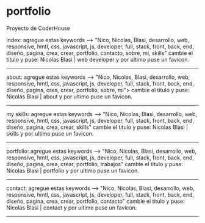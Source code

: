 # portfolio
Proyecto de CoderHouse

index: agregue estas keywords --> "Nico, Nicolas, Blasi, desarrollo, web, responsive, hmtl, css, javascript, js, developer, full, stack, front, back, end, diseño, pagina, crea, crear, portfolio, contacto, sobre, mi, skills"
cambie el titulo y puse: Nicolas Blasi | web developer
y por ultimo puse un favicon.

--------------------------------------------------------------------------------------------------------------------------------------------------------------------------------------------

about: agregue estas keywords --> "Nico, Nicolas, Blasi, desarrollo, web, responsive, hmtl, css, javascript, js, developer, full, stack, front, back, end, diseño, pagina, crea, crear, portfolio, sobre, mi">
cambie el titulo y puse: Nicolas Blasi | about
y por ultimo puse un favicon.

--------------------------------------------------------------------------------------------------------------------------------------------------------------------------------------------

my skills: agregue estas keywords --> "Nico, Nicolas, Blasi, desarrollo, web, responsive, hmtl, css, javascript, js, developer, full, stack, front, back, end, diseño, pagina, crea, crear, skills"
cambie el titulo y puse: Nicolas Blasi | skills
y por ultimo puse un favicon.

--------------------------------------------------------------------------------------------------------------------------------------------------------------------------------------------

portfolio: agregue estas keywords --> "Nico, Nicolas, Blasi, desarrollo, web, responsive, hmtl, css, javascript, js, developer, full, stack, front, back, end, diseño, pagina, crea, crear, portfolio, trabajos"
cambie el titulo y puse: Nicolas Blasi | portfolio
y por ultimo puse un favicon.

--------------------------------------------------------------------------------------------------------------------------------------------------------------------------------------------

contact: agregue estas keywords --> "Nico, Nicolas, Blasi, desarrollo, web, responsive, hmtl, css, javascript, js, developer, full, stack, front, back, end, diseño, pagina, crea, crear, portfolio, contacto"
cambie el titulo y puse: Nicolas Blasi | contact
y por ultimo puse un favicon.

--------------------------------------------------------------------------------------------------------------------------------------------------------------------------------------------